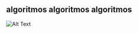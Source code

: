 ## algoritmos algoritmos algoritmos
![Alt Text](https://media3.giphy.com/media/udhngZK2IFTc4/giphy.gif)
